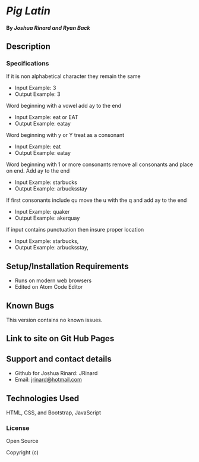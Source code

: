 # _Pig Latin_

####

#### By _**Joshua Rinard and Ryan Back**_

## Description


### Specifications
If it is non alphabetical character they remain the same
* Input Example: 3
* Output Example: 3

Word beginning with a vowel add ay to the end
* Input Example: eat or EAT
* Output Example: eatay

Word beginning with y or Y treat as a consonant
* Input Example: eat
* Output Example: eatay

Word beginning with 1 or more consonants remove all consonants and place on end. Add ay to the end
* Input Example: starbucks
* Output Example: arbucksstay

If first consonants include qu move the u with the q and add ay to the end
* Input Example: quaker
* Output Example: akerquay

If input contains punctuation then insure proper location
* Input Example: starbucks,
* Output Example: arbucksstay,


## Setup/Installation Requirements

* Runs on modern web browsers
* Edited on Atom Code Editor

## Known Bugs

This version contains no known issues.

## Link to site on Git Hub Pages


## Support and contact details

* Github for Joshua Rinard: JRinard
* Email: jrinard@hotmail.com

## Technologies Used

HTML, CSS, and Bootstrap, JavaScript

### License

Open Source

Copyright (c)
